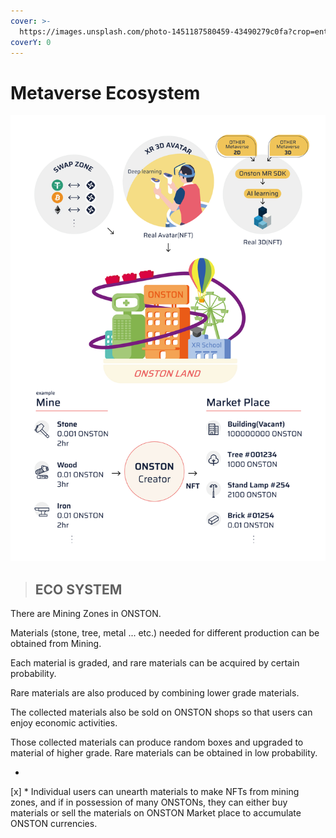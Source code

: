 ```yaml
---
cover: >-
  https://images.unsplash.com/photo-1451187580459-43490279c0fa?crop=entropy&cs=srgb&fm=jpg&ixid=MnwxOTcwMjR8MHwxfHNlYXJjaHwyfHx3b3JsZHxlbnwwfHx8fDE2MzkyNDk4MDA&ixlib=rb-1.2.1&q=85
coverY: 0
---
```


# Metaverse Ecosystem



![](<../../.gitbook/assets/image (5) (1).png>)

> ## ECO SYSTEM

There are Mining Zones in ONSTON.

&#x20;Materials (stone, tree, metal ... etc.) needed for different production can be obtained from Mining.  &#x20;

Each material is graded, and rare materials can be acquired by certain probability.

Rare materials are also produced by combining lower grade materials.

The collected materials also be sold on ONSTON shops so that users can enjoy economic activities.    &#x20;

Those collected materials can produce random boxes and upgraded to material of higher grade. Rare materials can be obtained in low probability.

*
[x]   * Individual users can unearth materials to make NFTs from mining zones, and if in possession of many ONSTONs, they can either buy materials or sell the materials on ONSTON Market place to accumulate ONSTON currencies.
